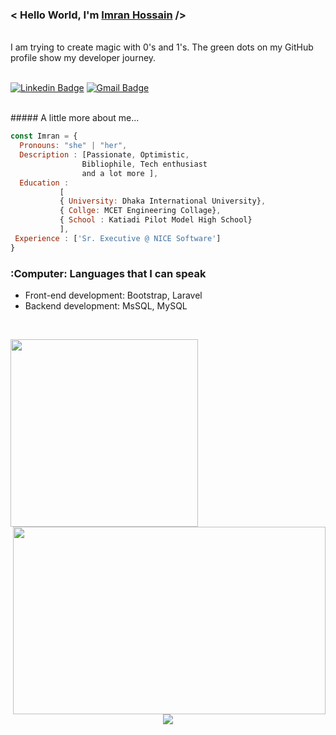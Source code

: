 
<h3> < Hello World, I'm <a href="https://facebook.com/cmt.imran" target="_blank"> Imran Hossain</a> /></h3><br>
I am trying to create magic with 0's and 1's. The green dots on my GitHub profile show my developer journey. <br> <br>

[![Linkedin Badge](https://img.shields.io/badge/-Imran_Hossain-blue?style=flat-square&logo=Linkedin&logoColor=white&link=https://www.linkedin.com/in/ih000/)](https://www.linkedin.com/in/ih000/) [![Gmail Badge](https://img.shields.io/badge/-imran527166@gmail.com-c14438?style=flat-square&logo=Gmail&logoColor=white&link=mailto:imran527166@gmail.com)](mailto:imran527166@gmail.com)

<br/>
##### A little more about me...  

```javascript
const Imran = {
  Pronouns: "she" | "her",
  Description : [Passionate, Optimistic, 
                Bibliophile, Tech enthusiast  
                and a lot more ],
  Education : 
           [ 
           { University: Dhaka International University}, 
           { Collge: MCET Engineering Collage}, 
           { School : Katiadi Pilot Model High School} 
           ],
 Experience : ['Sr. Executive @ NICE Software']
}
```


### :Computer: Languages that I can speak
* Front-end development:  Bootstrap, Laravel
* Backend development: MsSQL, MySQL



<br>
<p align="left">
  <img height="300px" src="https://github-readme-stats.vercel.app/api/top-langs/?username=cmtimran&theme=synthwave">
  <img align="right" height="300px" width="500px" src="https://github-readme-streak-stats.herokuapp.com/?user=cmtimran&theme=synthwave">
</p>
<p align="center">
  <img src="https://activity-graph.herokuapp.com/graph?username=cmtimran&bg_color=#0438cd&color=E5289E&line=DA5B0B&point=E1E8EB">
</p>


